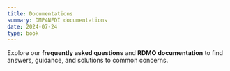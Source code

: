 ```yaml
---
title: Documentations
summary: DMP4NFDI documentations
date: 2024-07-24
type: book
---
```


<!--Erst wenn es mehr Punkte gibt, headings nutzen, die dann rechts im Menu stehen -->
<!-- ## DMP4NFDI Documentation -->

Explore our **frequently asked questions** and **RDMO documentation** to find answers, guidance, and solutions to common concerns.